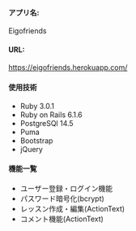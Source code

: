 #### アプリ名:
Eigofriends

#### URL:
https://eigofriends.herokuapp.com/

#### 使用技術
- Ruby 3.0.1
- Ruby on Rails 6.1.6
- PostgreSQl 14.5
- Puma
- Bootstrap
- jQuery

#### 機能一覧
- ユーザー登録・ログイン機能
- パスワード暗号化(bcrypt)
- レッスン作成・編集(ActionText)
- コメント機能(ActionText)

